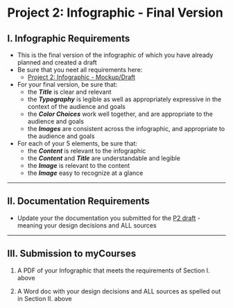 # Project 2: Infographic - Final Version

## I. Infographic Requirements
- This is the final version of the infographic of which you have already planned and created a draft
- Be sure that you neet all requirements here:
  - [Project 2: Infographic - Mockup/Draft](p2-mockup-draft.md)
- For your final version, be sure that:
  - the ***Title*** is clear and relevant
  - the ***Typography*** is legible as well as appropriately expressive in the context of the audience and goals
  - the ***Color Choices*** work well together, and are appropriate to the audience and goals
  - the ***Images*** are consistent across the infographic, and appropriate to the audience and goals
- For each of your 5 elements, be sure that:
  - the ***Content*** is relevant to the infographic
  - the ***Content*** and ***Title*** are understandable and legible
  - the ***Image*** is relevant to the content
  - the ***Image*** easy to recognize at a glance
 
---

## II. Documentation Requirements

- Update your the documentation you submitted for the [P2 draft](p2-mockup-draft.md#iii-submission-to-mycourses) - meaning your design decisions and ALL sources

---

## III. Submission to myCourses

1) A PDF of your Infographic that meets the requirements of Section I. above

2) A Word doc with your design decisions and ALL sources as spelled out in Section II. above
